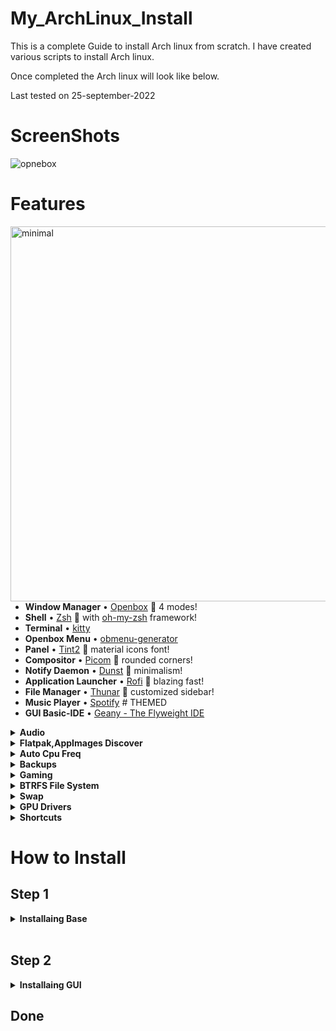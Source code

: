 # My_ArchLinux_Install

This is a complete Guide to install Arch linux from scratch.
I have created various scripts to install Arch linux.

Once completed the Arch linux will look like below.

Last tested on 25-september-2022

# ScreenShots

![opnebox](https://user-images.githubusercontent.com/23277835/161943850-7bb9e00c-730a-4477-b0a2-81ba1d226383.gif)

# Features

<a>
  <img src="https://user-images.githubusercontent.com/23277835/161968394-18549645-07da-4476-b0ea-b2149ea70943.jpg" alt="minimal" align="right" width="600px"/>
</a>

- **Window Manager** • [Openbox](https://www.youtube.com/watch?v=r5HzpWK7SBY) :art: 4 modes!
- **Shell** • [Zsh](https://www.zsh.org) :shell: with [oh-my-zsh](https://github.com/ohmyzsh/ohmyzsh) framework!
- **Terminal** • [kitty](https://github.com/kovidgoyal/kitty)
- **Openbox Menu** • [obmenu-generator](https://github.com/trizen/obmenu-generator)
- **Panel** • [Tint2](https://gitlab.com/o9000/tint2) :shaved_ice: material icons font!
- **Compositor** • [Picom](https://github.com/yshui/picom) :doughnut: rounded corners!
- **Notify Daemon** • [Dunst](https://github.com/dunst-project/dunst) :leaves: minimalism!
- **Application Launcher** • [Rofi](https://github.com/adi1090x/rofi) :rocket: blazing fast!
- **File Manager** • [Thunar](https://github.com/xfce-mirror/thunar) :bookmark: customized sidebar!
- **Music Player** • [Spotify](https://github.com/owl4ce/spicetify-themes/tree/new/Dribbblish#eyecandy) # THEMED
- **GUI Basic-IDE** • [Geany - The Flyweight IDE](https://www.geany.org)

<details>
  <summary><strong>Audio</strong></summary>
  - Currently the script uses pulse audio. Pipewire will be implemented in the near future.
  - Pulse effects are also installe as a flatpak for cusotmization
  - Spotify is used as the default Music player
  
</details>

<details>
  <summary><strong>Flatpak,AppImages Discover</strong></summary>
  - This supports flatpak, App images for non essential packages(Packages that do not break the install)  and Discover is used to manage the faltpaks.
  
</details>

<details>
  <summary><strong>Auto Cpu Freq</strong></summary>
  - This is enabled by default and can be changed later
  
</details>

<details>
  <summary><strong>Backups</strong></summary>
  - Timeshift backups are enabled by default and accesible from grub
  - snapper is also installed but not configured. can be used if you so choose.
  
</details>

<details>
  <summary><strong>Gaming</strong></summary>
  - Preinstalled steam,lutris and mangohud
  
</details>

<details>
  <summary><strong>BTRFS File System</strong></summary>

- **Features:** - BTRFS File system allows for live snapshots. [Learn More](https://github.com/kud04rk/ArchBaseInstall/blob/main/My_BTRFS.md) - It takes up less storage for those snapshots than ext4 - These snapshots can be booted from grub in case of errors.
  </details>
  <details>
    <summary><strong>Swap</strong></summary>

  - A swap partition is created based on the requirement.

### Why no swap file?

- Swap partition is created rather than swap files becasue BTRFS does not play well with swap files and throws permission denied errors.

</details>

<details>
  <summary><strong>GPU Drivers</strong></summary>
  The script auto detects the graphics card and installs drivers.
  
  I have tested the code with Nvidia and Intel drivers .

AMD i have not tested but confident it would work.

## Systems with intel integrated and AMD/Nvidia graphics

If the system has both intel integrated and a graphics card then both the drivers will be installed.

  </details>
<details>
<summary><strong>Shortcuts</strong></summary>

- The Install has a complete list of shortcuts that are used in Install.

- Completely configurable shortcuts

## Window management shortcuts

https://github.com/kud04rk/Openbox_Dotfiles/blob/main/openbox%20shortcuts.md

## Terminal shortcuts (kitty)

https://github.com/kud04rk/Openbox_Dotfiles/blob/main/kitty%20shortcuts.md

## FileManager shortcuts

https://github.com/kud04rk/Openbox_Dotfiles/blob/main/Thunar%20shortcuts.md
  </details>

# How to Install

## Step 1

<details>
  <summary><strong>Installaing Base</strong></summary>
  Go to https://github.com/kud04rk/ArchBaseInstall
 to install the Arch linux base.

# ArchBase Install Script

This is a simple Arch install script with only one command to run and a few questions to ans.

This script is made with minimal install in mind. Less bloat.

After the script completes the neofetch results in just 130 mb of ram usage.

This script is made for imtermediate users.

To install a Desktop environment Please visit
https://github.com/kud04rk/OpenboxInstall.git.

# Features

<details>
  <summary><strong>Ranking mirros</strong></summary>
  Arch linux has many mirrors and ranking these is important. The script selects 6 mirrors based on the speed of the mirrors.
</details>
<details>
  <summary><strong>BTRFS File System</strong></summary>

- **Features:** - BTRFS File system allows for live snapshots. [Learn More](https://github.com/kud04rk/ArchBaseInstall/blob/main/My_BTRFS.md) - It takes up less storage for those snapshots than ext4 - These snapshots can be booted from grub in case of errors.
  </details>
  <details>
    <summary><strong>Swap</strong></summary>

  - A swap partition is created based on the requirement.

### Why no swap file?

- Swap partition is created rather than swap files becasue BTRFS does not play well with swap files and throws permission denied errors.

</details>

<details>
  <summary><strong>GPU Drivers</strong></summary>
  The script auto detects the graphics card and installs drivers.
  
  I have tested the code with Nvidia and Intel drivers .

AMD i have not tested but confident it would work.

## Systems with intel integrated and AMD/Nvidia graphics

If the system has both intel integrated and a graphics card then both the drivers will be installed.

# Note:

If there is no mux switch in the laptop to switch the graphics then this will cause problems during boot up and needs to figured out manually by setting the display to boot from intel graphics and not nvidia or amd graphics card.

  </details>

  <details>
  <summary><strong>Microcode</strong></summary>
  Intel and amd microcode will be installed automatically
  </details>

<details>
  <summary><strong>Bootloader</strong></summary>
  the script installs grub boot loader by default and systemd boot loader caused me problems with graphics and btrfs.
  </details>
</br>

# How to use

### Download the latest arch linux iso file and boot from it.

```
https://archlinux.org/download/
```

### After boot run

```
pacman -Sy
pacman -S git
```

### Clone the repository from the git

```
git clone https://github.com/kud04rk/ArchBaseInstall.git
```

### Chnage the working directory into the folder

Check if the scripts have permissions to run. if not use chmod to give permissions.

# Note

If you are not from india you have to modify the script to set keybord and time to your location. Modify this part of the script in 2_setup.sh

```
line number 36 to 44 in 2_setup.sh
```

### Run the script crusedo.sh

```
./crusedo.sh
```

## Answer few quesitons about the install and done.

### Install the desktop envronment of your choice.

### My **recommendations** are the end.

</br></br>

# NOTE:

SYSTEMD BOOT DOESNT WORK.AMD GPU NOT TESTED
Tested With only integrated gpu and nvidia gpu.

This script is used to install the base package of the linux system with btrfs file system.

CHANGE THE LANGUGE AND LOCALES BEFORE USING THE SCRIPT

After the install of the script you can continue with the installation of desktop environment or window manager.

# Want to install Arch linux manually ?

Here is my guide https://github.com/kud04rk/ArchBaseInstall/blob/main/Manual%20install.txt

## Struck somewhere.. here are a few fixes ..

https://github.com/kud04rk/ArchBaseInstall/blob/main/ArchInstall_Errors_Fixes.txt

# Credits

Chris titus tech

```
https://github.com/ChrisTitusTech/ArchTitus.git
```

# Install The below desktop enviroment if you please.

I have a Open Box script to install the GUI.

# Preview

![5_6188198762796549223](https://user-images.githubusercontent.com/23277835/159973528-02b36055-c773-4690-a218-1f4df88c753f.png)

# Credits for dotfiles and pictures

Harry

```
https://github.com/owl4ce
```

## To use a desktop environment use the script in the below link.

```
https://github.com/kud04rk/KdeInstall.git
```

</details>

</br>

## Step 2

<details>
  <summary><strong>Installaing GUI</strong></summary>
  This includes GUI window manager login manager etc.

### TO install the GUI visit https://github.com/kud04rk/OpenboxInstall

# OpenboxInstall

This is a simple customizable script to install a new style of desktop enviroment rather your KDEs and Gnomes....

This is a complete desktop environment experince made from openbox.

This is to be installed after the base install of Arch linux.

Here is my repo to install the same.
https://github.com/kud04rk/ArchBaseInstall.git

The script uses these dot files:
https://github.com/kud04rk/Openbox_Dotfiles.git

# NOTE:

Most of the Dotfiles and scritps are from various sources and I have made my tweaks to enhance it to my preference.

I have creditted all the creators in the code and in this readme file.

# Features

<details>
  <summary><strong>Packages</strong></summary>
  - Please have a look at the Packages that are being istalled running the script. 
  - Almost all the packages are essential for the working of the environment.
  - Only remove the packages after install complete install.
    </details>

<details>
  <summary><strong>Audio</strong></summary>
  - Currently the script uses pulse audio. Pipewire will be implemented in the near future.
  - Pulse effects are also installe as a flatpak for cusotmization
  - Spotify is used as the default Music player
  
</details>

<details>
  <summary><strong>Flatpak,AppImages Discover</strong></summary>
  - This supports flatpak, App images for non essential packages(Packages that do not break the install)  and Discover is used to manage the faltpaks.
  
</details>

<details>
  <summary><strong>Auto Cpu Freq</strong></summary>
  - This is enabled by default and can be changed later
  
</details>

<details>
  <summary><strong>Backups</strong></summary>
  - Timeshift backups are enabled by default and accesible from grub
  - snapper is also installed but not configured. can be used if you so choose.
  
</details>

<details>
  <summary><strong>Gaming</strong></summary>
  - Preinstalled steam,lutris and mangohud
  
</details>

# Dotfiles

I am using my other git for the Dotfiles
https://github.com/kud04rk/Openbox_Dotfiles.git

### Here are a few highlights [Learn More](https://github.com/kud04rk/Openbox_Dotfiles.git)

### Please support the original creator [HERE](https://github.com/owl4ce/dotfiles.git)

- **Window Manager** • [Openbox](https://www.youtube.com/watch?v=r5HzpWK7SBY) :art: 4 modes!
- **Shell** • [Zsh](https://www.zsh.org) :shell: with [oh-my-zsh](https://github.com/ohmyzsh/ohmyzsh) framework!
- **Terminal** • [kitty](https://github.com/kovidgoyal/kitty)
- **Openbox Menu** • [obmenu-generator](https://github.com/trizen/obmenu-generator)
- **Panel** • [Tint2](https://gitlab.com/o9000/tint2) :shaved_ice: material icons font!
- **Compositor** • [Picom](https://github.com/yshui/picom) :doughnut: rounded corners!
- **Notify Daemon** • [Dunst](https://github.com/dunst-project/dunst) :leaves: minimalism!
- **Application Launcher** • [Rofi](https://github.com/adi1090x/rofi) :rocket: blazing fast!
- **File Manager** • [Thunar](https://github.com/xfce-mirror/thunar) :bookmark: customized sidebar!
- **Music Player** • [Spotify](https://github.com/owl4ce/spicetify-themes/tree/new/Dribbblish#eyecandy) # THEMED
- **GUI Basic-IDE** • [Geany - The Flyweight IDE](https://www.geany.org)

## Screenshot

![opnebox](https://user-images.githubusercontent.com/23277835/161943850-7bb9e00c-730a-4477-b0a2-81ba1d226383.gif)

# How to install

## Prerequisites

Install the base system of arch from

https://github.com/kud04rk/ArchBaseInstall.git

## Minimum Requirements & Resource Usage

### My test System Specs

- CPU: Dual core intel i5 5300u
- Memory: 12gb ram
- SSD: 64gb.
- GPU: Integrated
- Display : 1920x1080(required)

### Minimum Requirements (My estimate)

- CPU: Dual Code intel i5 4th gen or above
- Memmory : 2gb (min)/ 4gb remommended
- SSD: 64 GB minimum(256 gb remommended)
- GPU: NA
- Display : 1376x768 or 1920x1080 required
- Dual monitor supported.

## Screenshot of resource usage

![2022-04-02-231741_1920x1080_scrot](https://user-images.githubusercontent.com/23277835/161954742-1d0c2298-8133-4b7c-b1e9-f612a59e568e.png)

## Steps to Install.

Clone the Git repo

```
git clone https://github.com/kud04rk/OpenboxInstall.git
```

Go into the downloaded folder and if not alredy done

```
chmod 777 openbox_install.sh enabling_services.sh
```

Run the openbox_install script

```
./openbox_install.sh
```

switch to root

```
sudo -s
./enabling_services.sh
```

switch back to user and run

```
exit
./theme_config.sh
```

# Known Problems

Webgreeter at the time of Writing this doc has a few probelms and not getting installed properly.

Visit the official git repo for support.(it will work after dependies are correctly istalled).

### My solution:

install it using yay once and also from git repo using git clone once. then it will work.

### SMB client:

Also does not work on the current version in AUR.
Look at my dependecy list to figure of which version works for smb client or any others.
https://github.com/kud04rk/Openbox_Dotfiles/blob/main/dependencies_versions.txt

# Credits:

This is hands down my favourite dot files package.
I have made only a few tweaks but most of the work belongs to.

HARRY: (https://github.com/owl4ce)

https://github.com/owl4ce/dotfiles.git

Chris titus tech:
This script is a tweaked version of his KDE install script.

</details>

## Done
